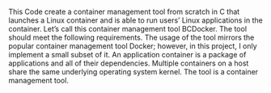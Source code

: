 
This Code create a container management tool from scratch in C that launches a Linux container and is able to run users’ Linux applications in the container. Let’s call this container management tool BCDocker. The tool should meet the following requirements. The usage of the tool mirrors the popular container management tool Docker; however, in this project, I only implement a small subset of it. An application container is a package of applications and all of their dependencies. Multiple containers on a host share the same underlying operating system kernel. The tool is a container management tool.
